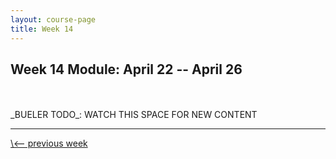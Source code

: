 ```yaml
---
layout: course-page
title: Week 14
---
```


## Week 14 Module: April 22 -- April 26

<br>
<br>
_BUELER TODO_: WATCH THIS SPACE FOR NEW CONTENT

<br>
<hr>
<a align="left" href="week13">\<-- previous week</a>
